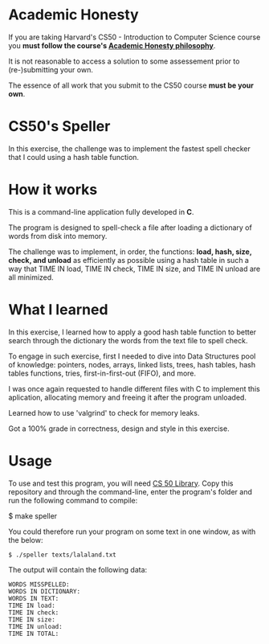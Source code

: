 # Academic Honesty
If you are taking Harvard's CS50 - Introduction to Computer Science course you **must follow the course's [Academic Honesty philosophy](https://cs50.harvard.edu/x/2021/honesty/)**.

It is not reasonable to access a solution to some assessement prior to (re-)submitting your own.

The essence of all work that you submit to the CS50 course **must be your own**. 

# CS50's Speller
In this exercise, the challenge was to implement the fastest spell checker that I could using a hash table function.

# How it works
This is a command-line application fully developed in **C**.

The program is designed to spell-check a file after loading a dictionary of words from disk into memory.

The challenge was to implement, in order, the functions: **load, hash, size, check, and unload** as efficiently as possible using a hash table in such a way that TIME IN load, TIME IN check, TIME IN size, and TIME IN unload are all minimized. 
  
# What I learned
In this exercise, I learned how to apply a good hash table function to better search through the dictionary the words from the text file to spell check.

To engage in such exercise, first I needed to dive into Data Structures pool of knowledge: pointers, nodes, arrays, linked lists, trees, hash tables, hash tables functions, tries, first-in-first-out (FIFO), and more. 

I was once again requested to handle different files with C to implement this aplication, allocating memory and freeing it after the program unloaded.

Learned how to use 'valgrind' to check for memory leaks.

Got a 100% grade in correctness, design and style in this exercise.

# Usage
To use and test this program, you will need [CS 50 Library](https://cs50.readthedocs.io/libraries/cs50/c/). Copy this repository and through the command-line, enter the program's folder and run the following command to compile:

$ make speller

You could therefore run your program on some text in one window, as with the below:

    $ ./speller texts/lalaland.txt
    
The output will contain the following data:

    WORDS MISSPELLED:
    WORDS IN DICTIONARY:
    WORDS IN TEXT:
    TIME IN load:
    TIME IN check:
    TIME IN size:
    TIME IN unload:
    TIME IN TOTAL:

